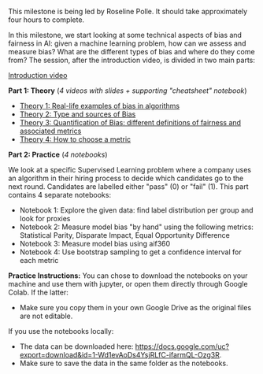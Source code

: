 This milestone is being led by Roseline Polle. It should take approximately four hours to complete. 

In this milestone, we start looking at some technical aspects of bias and fairness in AI: given a machine learning problem, how can we assess and measure bias? What are the different types of bias and where do they come from? The session, after the introduction video, is divided in two main parts:

[Introduction video](https://youtu.be/2w93PohBQ-o)

**Part 1: Theory** (_4 videos with slides + supporting "cheatsheet" notebook_)
- [Theory 1: Real-life examples of bias in algorithms](https://youtu.be/NF8VRGJDI_g)
- [Theory 2: Type and sources of Bias](https://youtu.be/k6LGIngVhac)
- [Theory 3: Quantification of Bias: different definitions of fairness and associated metrics](https://youtu.be/m3zpMJ6Y7Ec)
- [Theory 4: How to choose a metric](https://youtu.be/_snpZmLfVlk)

**Part 2: Practice** (_4 notebooks_)

We look at a specific Supervised Learning problem where a company uses an algorithm in their hiring process to decide which candidates go to the next round. Candidates are labelled either "pass" (0) or "fail" (1).  This part contains 4 separate notebooks:
- Notebook 1: Explore the given data: find label distribution per group and look for proxies
- Notebook 2: Measure model bias "by hand" using the following metrics: Statistical Parity, Disparate Impact, Equal Opportunity Difference
- Notebook 3: Measure model bias using aif360
- Notebook 4: Use bootstrap sampling to get a confidence interval for each metric


**Practice Instructions:** You can chose to download the notebooks on your machine and use them with jupyter, or open them directly through Google Colab. 
If the latter:
- Make sure you copy them in your own Google Drive as the original files are not editable.
<!-- - When clicking on a notebook link, right click and open in a new tab as otherwise it will leave the Moodle page by default. -->

If you use the notebooks locally:
- The data can be downloaded here: https://docs.google.com/uc?export=download&id=1-Wd1evAoDs4YsjRLfC-ifarmQL-Ozg3R. 
- Make sure to save the data in the same folder as the notebooks. 
